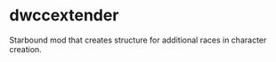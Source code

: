 dwccextender
============

Starbound mod that creates structure for additional races in character creation.
